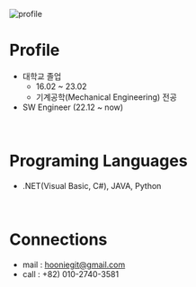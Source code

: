 ![profile](https://github.com/hooniegit/hooniegit/assets/130134750/01149229-2d5a-4f4f-84d3-80ef6447368e)

# Profile
- 대학교 졸업
  - 16.02 ~ 23.02
  - 기계공학(Mechanical Engineering) 전공
- SW Engineer (22.12 ~ now)
<br>

# Programing Languages
- .NET(Visual Basic, C#), JAVA, Python
<br>

# Connections
- mail : hooniegit@gmail.com
- call : +82) 010-2740-3581
